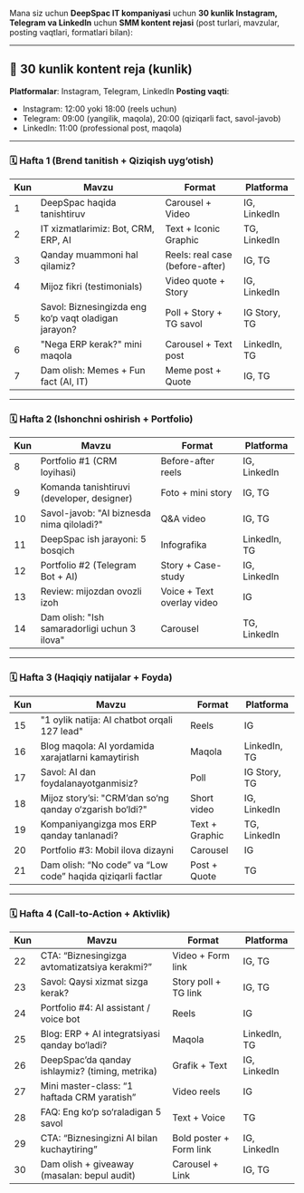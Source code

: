 Mana siz uchun **DeepSpac IT kompaniyasi** uchun **30 kunlik Instagram, Telegram va LinkedIn** uchun **SMM kontent rejasi** (post turlari, mavzular, posting vaqtlari, formatlari bilan):

---

## 📅 **30 kunlik kontent reja (kunlik)**

**Platformalar**: Instagram, Telegram, LinkedIn
**Posting vaqti**:

* Instagram: 12:00 yoki 18:00 (reels uchun)
* Telegram: 09:00 (yangilik, maqola), 20:00 (qiziqarli fact, savol-javob)
* LinkedIn: 11:00 (professional post, maqola)

---

### 🗓 **Hafta 1 (Brend tanitish + Qiziqish uyg‘otish)**

| Kun | Mavzu                                                | Format                          | Platforma    |
| --- | ---------------------------------------------------- | ------------------------------- | ------------ |
| 1   | DeepSpac haqida tanishtiruv                          | Carousel + Video                | IG, LinkedIn |
| 2   | IT xizmatlarimiz: Bot, CRM, ERP, AI                  | Text + Iconic Graphic           | TG, LinkedIn |
| 3   | Qanday muammoni hal qilamiz?                         | Reels: real case (before-after) | IG, TG       |
| 4   | Mijoz fikri (testimonials)                           | Video quote + Story             | IG, LinkedIn |
| 5   | Savol: Biznesingizda eng ko‘p vaqt oladigan jarayon? | Poll + Story + TG savol         | IG Story, TG |
| 6   | "Nega ERP kerak?" mini maqola                        | Carousel + Text post            | LinkedIn, TG |
| 7   | Dam olish: Memes + Fun fact (AI, IT)                 | Meme post + Quote               | IG, TG       |

---

### 🗓 **Hafta 2 (Ishonchni oshirish + Portfolio)**

| Kun | Mavzu                                        | Format                     | Platforma    |
| --- | -------------------------------------------- | -------------------------- | ------------ |
| 8   | Portfolio #1 (CRM loyihasi)                  | Before-after reels         | IG, LinkedIn |
| 9   | Komanda tanishtiruvi (developer, designer)   | Foto + mini story          | IG, TG       |
| 10  | Savol-javob: "AI biznesda nima qiloladi?"    | Q\&A video                 | IG, TG       |
| 11  | DeepSpac ish jarayoni: 5 bosqich             | Infografika                | LinkedIn, TG |
| 12  | Portfolio #2 (Telegram Bot + AI)             | Story + Case-study         | IG, LinkedIn |
| 13  | Review: mijozdan ovozli izoh                 | Voice + Text overlay video | IG           |
| 14  | Dam olish: "Ish samaradorligi uchun 3 ilova" | Carousel                   | TG, LinkedIn |

---

### 🗓 **Hafta 3 (Haqiqiy natijalar + Foyda)**

| Kun | Mavzu                                                       | Format         | Platforma    |
| --- | ----------------------------------------------------------- | -------------- | ------------ |
| 15  | "1 oylik natija: AI chatbot orqali 127 lead"                | Reels          | IG           |
| 16  | Blog maqola: AI yordamida xarajatlarni kamaytirish          | Maqola         | LinkedIn, TG |
| 17  | Savol: AI dan foydalanayotganmisiz?                         | Poll           | IG Story, TG |
| 18  | Mijoz story’si: "CRM’dan so‘ng qanday o‘zgarish bo‘ldi?"    | Short video    | IG, LinkedIn |
| 19  | Kompaniyangizga mos ERP qanday tanlanadi?                   | Text + Graphic | TG, LinkedIn |
| 20  | Portfolio #3: Mobil ilova dizayni                           | Carousel       | IG           |
| 21  | Dam olish: “No code” va “Low code” haqida qiziqarli factlar | Post + Quote   | TG           |

---

### 🗓 **Hafta 4 (Call-to-Action + Aktivlik)**

| Kun | Mavzu                                           | Format                  | Platforma    |
| --- | ----------------------------------------------- | ----------------------- | ------------ |
| 22  | CTA: “Biznesingizga avtomatizatsiya kerakmi?”   | Video + Form link       | IG, TG       |
| 23  | Savol: Qaysi xizmat sizga kerak?                | Story poll + TG link    | IG, TG       |
| 24  | Portfolio #4: AI assistant / voice bot          | Reels                   | IG           |
| 25  | Blog: ERP + AI integratsiyasi qanday bo‘ladi?   | Maqola                  | LinkedIn, TG |
| 26  | DeepSpac’da qanday ishlaymiz? (timing, metrika) | Grafik + Text           | IG, LinkedIn |
| 27  | Mini master-class: “1 haftada CRM yaratish”     | Video reels             | IG           |
| 28  | FAQ: Eng ko‘p so‘raladigan 5 savol              | Text + Voice            | TG           |
| 29  | CTA: “Biznesingizni AI bilan kuchaytiring”      | Bold poster + Form link | IG, LinkedIn |
| 30  | Dam olish + giveaway (masalan: bepul audit)     | Carousel + Link         | IG, TG       |

